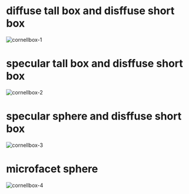 # diffuse tall box and disffuse short box
![cornellbox-1](https://github.com/bohuah0919/RayTracing/assets/98621364/7f1f5992-b59b-48f7-a7fc-3ee7445d7297)

# specular tall box and disffuse short box
![cornellbox-2](https://github.com/bohuah0919/RayTracing/assets/98621364/3fbbdecd-50a5-4f42-83d9-c800021523e0)

# specular sphere and disffuse short box
![cornellbox-3](https://github.com/bohuah0919/RayTracing/assets/98621364/21d07e07-b076-4148-9766-b20054771a58)

# microfacet sphere
![cornellbox-4](https://github.com/bohuah0919/RayTracing/assets/98621364/f1d19061-05a5-4e6e-b44f-b7fc20c2c2b8)
